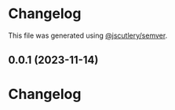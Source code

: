 # Changelog

This file was generated using [@jscutlery/semver](https://github.com/jscutlery/semver).

## 0.0.1 (2023-11-14)

# Changelog
